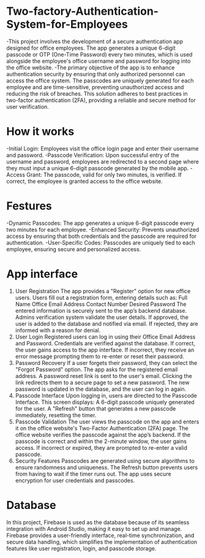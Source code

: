 # Two-factory-Authentication-System-for-Employees
-This project involves the development of a secure authentication app designed for office employees. The app generates a unique 6-digit passcode or OTP (One-Time Password) every two minutes, which is used alongside the employee's office username and password for logging into the office website.
-The primary objective of the app is to enhance authentication security by ensuring that only authorized personnel can access the office system. The passcodes are uniquely generated for each employee and are time-sensitive, preventing unauthorized access and reducing the risk of breaches. This solution adheres to best practices in two-factor authentication (2FA), providing a reliable and secure method for user verification.

# How it works
-Initial Login: Employees visit the office login page and enter their username and password.
-Passcode Verification: Upon successful entry of the username and password, employees are redirected to a second page where they must input a unique 6-digit passcode generated by the mobile app.
-Access Grant: The passcode, valid for only two minutes, is verified. If correct, the employee is granted access to the office website.

# Festures
-Dynamic Passcodes: The app generates a unique 6-digit passcode every two minutes for each employee.
-Enhanced Security: Prevents unauthorized access by ensuring that both credentials and the passcode are required for authentication.
-User-Specific Codes: Passcodes are uniquely tied to each employee, ensuring secure and personalized access.

# App interface
1. User Registration
The app provides a "Register" option for new office users. Users fill out a registration form, entering details such as:
Full Name
Office Email Address
Contact Number
Desired Password
The entered information is securely sent to the app’s backend database. Admins verification system validate the user details. If approved, the user is added to the database and notified via email. If rejected, they are informed with a reason for denial.
2. User Login
Registered users can log in using their Office Email Address and Password. Credentials are verified against the database. If correct, the user gains access to the app interface. If incorrect, they receive an error message prompting them to re-enter or reset their password.
3. Password Recovery
If a user forgets their password, they can select the "Forgot Password" option. The app asks for the registered email address. A password reset link is sent to the user's email. Clicking the link redirects them to a secure page to set a new password. The new password is updated in the database, and the user can log in again.
4. Passcode Interface
Upon logging in, users are directed to the Passcode Interface. This screen displays:
A 6-digit passcode uniquely generated for the user.
A "Refresh" button that generates a new passcode immediately, resetting the timer.
5. Passcode Validation
The user views the passcode on the app and enters it on the office website's Two-Factor Authentication (2FA) page. The office website verifies the passcode against the app’s backend. If the passcode is correct and within the 2-minute window, the user gains access. If incorrect or expired, they are prompted to re-enter a valid passcode.
6. Security Features
Passcodes are generated using secure algorithms to ensure randomness and uniqueness. The Refresh button prevents users from having to wait if the timer runs out. The app uses secure encryption for user credentials and passcodes.

# Database 
In this project, Firebase is used as the database because of its seamless integration with Android Studio, making it easy to set up and manage. Firebase provides a user-friendly interface, real-time synchronization, and secure data handling, which simplifies the implementation of authentication features like user registration, login, and passcode storage.
